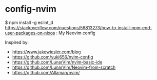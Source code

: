 # config-nvim


$ npm install -g eslint_d
https://stackoverflow.com/questions/56813273/how-to-install-npm-end-user-packages-on-nixos
:
My Neovim config

Inspired by:

- https://www.jakewiesler.com/blog
- https://github.com/vuki656/nvim-config
- https://github.com/LunarVim/nvim-basic-ide
- https://github.com/LunarVim/Neovim-from-scratch
- https://github.com/Allaman/nvim/
